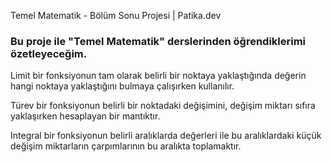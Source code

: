 Temel Matematik - Bölüm Sonu Projesi | Patika.dev
### Bu proje ile "Temel Matematik" derslerinden öğrendiklerimi özetleyeceğim.

Limit bir fonksiyonun tam olarak belirli bir noktaya yaklaştığında değerin hangi noktaya yaklaştığını bulmaya çalışırken kullanılır.

Türev bir fonksiyonun belirli bir noktadaki değişimini, değişim miktarı sıfıra yaklaşırken hesaplayan bir mantıktır.

Integral bir fonksiyonun belirli aralıklarda değerleri ile bu aralıklardaki küçük değişim miktarların çarpımlarının bu aralıkta toplamaktır.